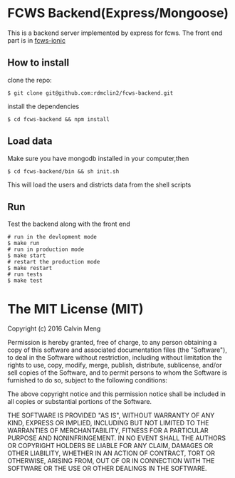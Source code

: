 FCWS  Backend(Express/Mongoose)
==== 

This is a backend server implemented by express for fcws. The front end part is in [fcws-ionic](https://github.com/rdmclin2/fcws-ionic)

## How to install
clone the repo:
```
$ git clone git@github.com:rdmclin2/fcws-backend.git
```

install the dependencies
```
$ cd fcws-backend && npm install
```

## Load data
Make sure you have mongodb installed in your computer,then 
```
$ cd fcws-backend/bin && sh init.sh
```
This will load the users and districts data from the shell scripts

## Run
Test the backend along with the front end
```
# run in the devlopment mode 
$ make run
# run in production mode 
$ make start
# restart the production mode 
$ make restart
# run tests
$ make test
```

# The MIT License (MIT)

Copyright (c) 2016 Calvin Meng

Permission is hereby granted, free of charge, to any person obtaining a copy of this software and associated documentation files (the "Software"), to deal in the Software without restriction, including without limitation the rights to use, copy, modify, merge, publish, distribute, sublicense, and/or sell copies of the Software, and to permit persons to whom the Software is furnished to do so, subject to the following conditions:

The above copyright notice and this permission notice shall be included in all copies or substantial portions of the Software.

THE SOFTWARE IS PROVIDED "AS IS", WITHOUT WARRANTY OF ANY KIND, EXPRESS OR IMPLIED, INCLUDING BUT NOT LIMITED TO THE WARRANTIES OF MERCHANTABILITY, FITNESS FOR A PARTICULAR PURPOSE AND NONINFRINGEMENT. IN NO EVENT SHALL THE AUTHORS OR COPYRIGHT HOLDERS BE LIABLE FOR ANY CLAIM, DAMAGES OR OTHER LIABILITY, WHETHER IN AN ACTION OF CONTRACT, TORT OR OTHERWISE, ARISING FROM, OUT OF OR IN CONNECTION WITH THE SOFTWARE OR THE USE OR OTHER DEALINGS IN THE SOFTWARE.